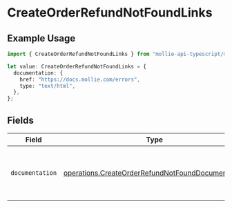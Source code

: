 # CreateOrderRefundNotFoundLinks

## Example Usage

```typescript
import { CreateOrderRefundNotFoundLinks } from "mollie-api-typescript/models/operations";

let value: CreateOrderRefundNotFoundLinks = {
  documentation: {
    href: "https://docs.mollie.com/errors",
    type: "text/html",
  },
};
```

## Fields

| Field                                                                                                                  | Type                                                                                                                   | Required                                                                                                               | Description                                                                                                            |
| ---------------------------------------------------------------------------------------------------------------------- | ---------------------------------------------------------------------------------------------------------------------- | ---------------------------------------------------------------------------------------------------------------------- | ---------------------------------------------------------------------------------------------------------------------- |
| `documentation`                                                                                                        | [operations.CreateOrderRefundNotFoundDocumentation](../../models/operations/createorderrefundnotfounddocumentation.md) | :heavy_check_mark:                                                                                                     | The URL to the generic Mollie API error handling guide.                                                                |